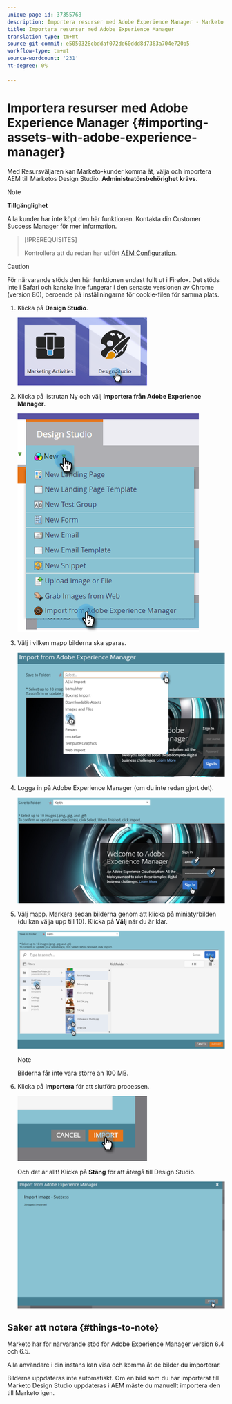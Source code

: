 ```yaml
---
unique-page-id: 37355768
description: Importera resurser med Adobe Experience Manager - Marketo Docs - Produktdokumentation
title: Importera resurser med Adobe Experience Manager
translation-type: tm+mt
source-git-commit: e5050328cbddaf072dd60ddd8d7363a704e720b5
workflow-type: tm+mt
source-wordcount: '231'
ht-degree: 0%

---
```



# Importera resurser med Adobe Experience Manager {#importing-assets-with-adobe-experience-manager}

Med Resursväljaren kan Marketo-kunder komma åt, välja och importera AEM till Marketos Design Studio. **Administratörsbehörighet krävs**.

>[!NOTE]
>
>**Tillgänglighet**
>
>Alla kunder har inte köpt den här funktionen. Kontakta din Customer Success Manager för mer information.

>[!PREREQUISITES]
>
>Kontrollera att du redan har utfört [AEM Configuration](/help/marketo/product-docs/core-marketo-concepts/miscellaneous/configuring-adobe-experience-manager-integration.md).

>[!CAUTION]
>
>För närvarande stöds den här funktionen endast fullt ut i Firefox. Det stöds inte i Safari och kanske inte fungerar i den senaste versionen av Chrome (version 80), beroende på inställningarna för cookie-filen för samma plats.

1. Klicka på **Design Studio**.

   ![](assets/one-1.png)

1. Klicka på listrutan Ny och välj **Importera från Adobe Experience Manager**.

   ![](assets/two-1.png)

1. Välj i vilken mapp bilderna ska sparas.

   ![](assets/three-1.png)

1. Logga in på Adobe Experience Manager (om du inte redan gjort det).

   ![](assets/four-1.png)

1. Välj mapp. Markera sedan bilderna genom att klicka på miniatyrbilden (du kan välja upp till 10). Klicka på **Välj** när du är klar.

   ![](assets/five.png)

   >[!NOTE]
   >
   >Bilderna får inte vara större än 100 MB.

1. Klicka på **Importera** för att slutföra processen.

   ![](assets/six-1.png)

   Och det är allt! Klicka på **Stäng** för att återgå till Design Studio.

   ![](assets/seven-1.png)

## Saker att notera {#things-to-note}

Marketo har för närvarande stöd för Adobe Experience Manager version 6.4 och 6.5.

Alla användare i din instans kan visa och komma åt de bilder du importerar.

Bilderna uppdateras inte automatiskt. Om en bild som du har importerat till Marketo Design Studio uppdateras i AEM måste du manuellt importera den till Marketo igen.
